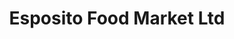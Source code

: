 ---
title: "Esposito Food Market Ltd"
url: /saint-laurent/esposito-food-market-ltd/
shop: Supermarkt
---